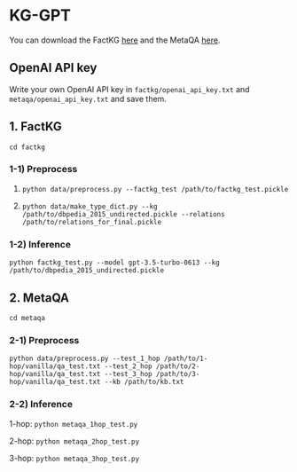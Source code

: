 # KG-GPT

You can download the FactKG [here](https://github.com/jiho283/FactKG) and the MetaQA [here](https://github.com/yuyuz/MetaQA).

## OpenAI API key
Write your own OpenAI API key in ```factkg/openai_api_key.txt``` and ```metaqa/openai_api_key.txt``` and save them.

## 1. FactKG
```cd factkg```
### 1-1) Preprocess
1. ```python data/preprocess.py --factkg_test /path/to/factkg_test.pickle```

2. ```python data/make_type_dict.py --kg /path/to/dbpedia_2015_undirected.pickle --relations /path/to/relations_for_final.pickle```

### 1-2) Inference
```python factkg_test.py --model gpt-3.5-turbo-0613 --kg /path/to/dbpedia_2015_undirected.pickle```


## 2. MetaQA
```cd metaqa```

### 2-1) Preprocess
```python data/preprocess.py --test_1_hop /path/to/1-hop/vanilla/qa_test.txt --test_2_hop /path/to/2-hop/vanilla/qa_test.txt --test_3_hop /path/to/3-hop/vanilla/qa_test.txt --kb /path/to/kb.txt```

### 2-2) Inference
1-hop: ```python metaqa_1hop_test.py```

2-hop: ```python metaqa_2hop_test.py```

3-hop: ```python metaqa_3hop_test.py```
